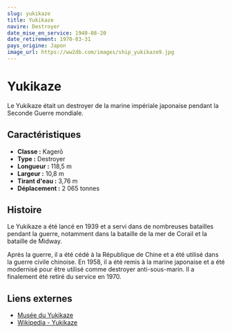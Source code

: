 ```yaml
---
slug: yukikaze
title: Yukikaze
navire: Destroyer
date_mise_en_service: 1940-08-20
date_retirement: 1970-03-31
pays_origine: Japon
image_url: https://ww2db.com/images/ship_yukikaze9.jpg
---
```


# Yukikaze

Le Yukikaze était un destroyer de la marine impériale japonaise pendant la Seconde Guerre mondiale.

## Caractéristiques

- **Classe :** Kagerō
- **Type :** Destroyer
- **Longueur :** 118,5 m
- **Largeur :** 10,8 m
- **Tirant d'eau :** 3,76 m
- **Déplacement :** 2 065 tonnes

## Histoire

Le Yukikaze a été lancé en 1939 et a servi dans de nombreuses batailles pendant la guerre, notamment dans la bataille de la mer de Corail et la bataille de Midway.

Après la guerre, il a été cédé à la République de Chine et a été utilisé dans la guerre civile chinoise. En 1958, il a été remis à la marine japonaise et a été modernisé pour être utilisé comme destroyer anti-sous-marin. Il a finalement été retiré du service en 1970.

## Liens externes

- [Musée du Yukikaze](http://www.yukikaze.jp/)
- [Wikipedia - Yukikaze](https://en.wikipedia.org/wiki/Japanese_destroyer_Yukikaze_(1939)) 
